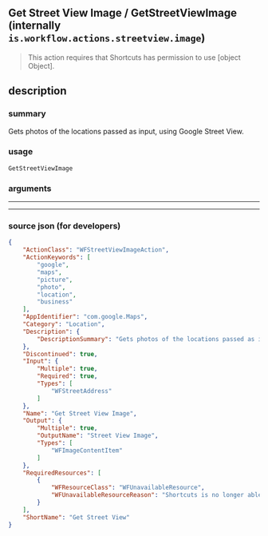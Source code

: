 
## Get Street View Image / GetStreetViewImage (internally `is.workflow.actions.streetview.image`)

> This action requires that Shortcuts has permission to use [object Object].


## description

### summary

Gets photos of the locations passed as input, using Google Street View.


### usage
```
GetStreetViewImage 
```

### arguments

---



---

### source json (for developers)

```json
{
	"ActionClass": "WFStreetViewImageAction",
	"ActionKeywords": [
		"google",
		"maps",
		"picture",
		"photo",
		"location",
		"business"
	],
	"AppIdentifier": "com.google.Maps",
	"Category": "Location",
	"Description": {
		"DescriptionSummary": "Gets photos of the locations passed as input, using Google Street View."
	},
	"Discontinued": true,
	"Input": {
		"Multiple": true,
		"Required": true,
		"Types": [
			"WFStreetAddress"
		]
	},
	"Name": "Get Street View Image",
	"Output": {
		"Multiple": true,
		"OutputName": "Street View Image",
		"Types": [
			"WFImageContentItem"
		]
	},
	"RequiredResources": [
		{
			"WFResourceClass": "WFUnavailableResource",
			"WFUnavailableResourceReason": "Shortcuts is no longer able to support Get Street View Image."
		}
	],
	"ShortName": "Get Street View"
}
```
